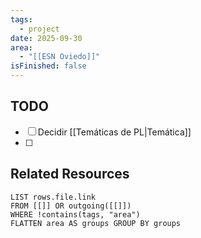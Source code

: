 ```yaml
---
tags:
  - project
date: 2025-09-30
area:
  - "[[ESN Oviedo]]"
isFinished: false
---
```


## TODO
- [ ] Decidir [[Temáticas de PL|Temática]]
- [ ] 

## Related Resources
```dataview
LIST rows.file.link
FROM [[]] OR outgoing([[]])
WHERE !contains(tags, "area")
FLATTEN area AS groups GROUP BY groups

```



